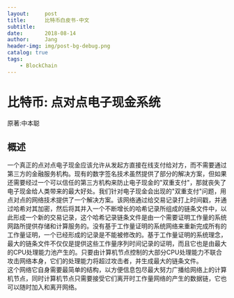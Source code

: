 ```yaml
---
layout:     post
title:      比特币白皮书-中文
subtitle:   
date:       2018-08-14
author:     Jang
header-img: img/post-bg-debug.png
catalog: true
tags:
    - BlockChain
---
```


# 比特币: 点对点电子现金系统
原著:中本聪

## 概述<br>
一个真正的点对点电子现金应该允许从发起方直接在线支付给对方，而不需要通过第三方的金融服务机构。现有的数字签名技术虽然提供了部分的解决方案，但如果还需要经过一个可以信任的第三方机构来防止电子现金的"双重支付"，那就丧失了电子现金给人类带来的最大好处。我们针对电子现金会出现的"双重支付"问题，用点对点的网络技术提供了一个解决方案。该网络通过给交易记录打上时间戳，并通过哈希对其加密，然后将其并入一个不断增长的哈希记录所组成的链条文件中，以此形成一个新的交易记录，这个哈希记录链条文件是由一个需要证明工作量的系统网路所提供存储和计算服务的。没有基于工作量证明的系统网络来重新完成所有的工作量证明，一个已经形成的记录是不能被修改的。基于工作量证明的系统理念，最大的链条文件不仅仅是提供这些工作量序列时间记录的证明，而且它也是由最大的CPU处理能力池产生的。只要由计算机节点控制的大部分CPU处理能力不联合攻击网络本身，它们的处理能力将超过攻击者，并生成最大的链条文件。<br>
这个网络它自身需要最简单的结构，以方便信息包尽最大努力广播给网络上的计算机节点，同时计算机节点只需要接受它们离开时工作量网络的产生的数据链，它也可以随时加入和离开网络。<br>
